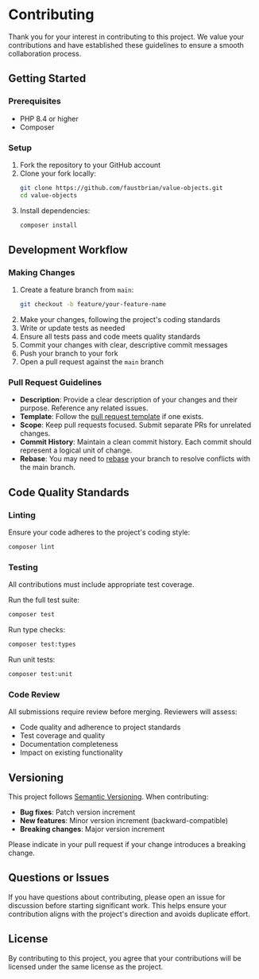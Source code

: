 # Contributing

Thank you for your interest in contributing to this project. We value your contributions and have established these guidelines to ensure a smooth collaboration process.

## Getting Started

### Prerequisites

- PHP 8.4 or higher
- Composer

### Setup

1. Fork the repository to your GitHub account
2. Clone your fork locally:
   ```bash
   git clone https://github.com/faustbrian/value-objects.git
   cd value-objects
   ```
3. Install dependencies:
   ```bash
   composer install
   ```

## Development Workflow

### Making Changes

1. Create a feature branch from `main`:
   ```bash
   git checkout -b feature/your-feature-name
   ```
2. Make your changes, following the project's coding standards
3. Write or update tests as needed
4. Ensure all tests pass and code meets quality standards
5. Commit your changes with clear, descriptive commit messages
6. Push your branch to your fork
7. Open a pull request against the `main` branch

### Pull Request Guidelines

- **Description**: Provide a clear description of your changes and their purpose. Reference any related issues.
- **Template**: Follow the [pull request template](.github/PULL_REQUEST_TEMPLATE.md) if one exists.
- **Scope**: Keep pull requests focused. Submit separate PRs for unrelated changes.
- **Commit History**: Maintain a clean commit history. Each commit should represent a logical unit of change.
- **Rebase**: You may need to [rebase](https://git-scm.com/book/en/v2/Git-Branching-Rebasing) your branch to resolve conflicts with the main branch.

## Code Quality Standards

### Linting

Ensure your code adheres to the project's coding style:

```bash
composer lint
```

### Testing

All contributions must include appropriate test coverage.

Run the full test suite:
```bash
composer test
```

Run type checks:
```bash
composer test:types
```

Run unit tests:
```bash
composer test:unit
```

### Code Review

All submissions require review before merging. Reviewers will assess:

- Code quality and adherence to project standards
- Test coverage and quality
- Documentation completeness
- Impact on existing functionality

## Versioning

This project follows [Semantic Versioning](https://semver.org/). When contributing:

- **Bug fixes**: Patch version increment
- **New features**: Minor version increment (backward-compatible)
- **Breaking changes**: Major version increment

Please indicate in your pull request if your change introduces a breaking change.

## Questions or Issues

If you have questions about contributing, please open an issue for discussion before starting significant work. This helps ensure your contribution aligns with the project's direction and avoids duplicate effort.

## License

By contributing to this project, you agree that your contributions will be licensed under the same license as the project.
